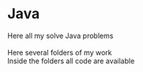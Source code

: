 # Java
Here all my solve Java problems<br/> <br/>
Here several folders of my work<br/>
Inside the folders all code are available
